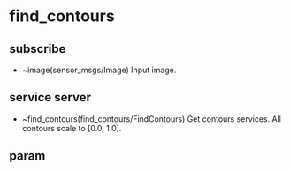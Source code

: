 find_contours
============

subscribe
---------

- ~image(sensor_msgs/Image)
  Input image.

service server
-------------

- ~find_contours(find_contours/FindContours)
  Get contours services. All contours scale to [0.0, 1.0].	

param
----
